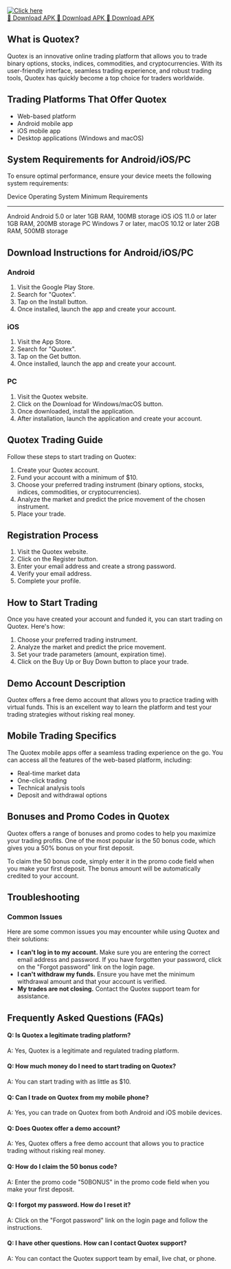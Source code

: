 [![Click here](https://readscoops.com/wp-content/uploads/2023/03/Readscoop-aviator-1-1.jpg)](https://traff.sbs/deff)  
[🔽 Download APK 🔽 Download APK 🔽 Download APK](https://traff.sbs/deff)
## What is Quotex?

Quotex is an innovative online trading platform that allows you to trade
binary options, stocks, indices, commodities, and cryptocurrencies. With
its user-friendly interface, seamless trading experience, and robust
trading tools, Quotex has quickly become a top choice for traders
worldwide.

## Trading Platforms That Offer Quotex

-   Web-based platform
-   Android mobile app
-   iOS mobile app
-   Desktop applications (Windows and macOS)

## System Requirements for Android/iOS/PC

To ensure optimal performance, ensure your device meets the following
system requirements:

  Device    Operating System                           Minimum Requirements
  --------- ------------------------------------------ ------------------------
  Android   Android 5.0 or later                       1GB RAM, 100MB storage
  iOS       iOS 11.0 or later                          1GB RAM, 200MB storage
  PC        Windows 7 or later, macOS 10.12 or later   2GB RAM, 500MB storage

## Download Instructions for Android/iOS/PC

### Android

1.  Visit the Google Play Store.
2.  Search for "Quotex".
3.  Tap on the Install button.
4.  Once installed, launch the app and create your account.

### iOS

1.  Visit the App Store.
2.  Search for "Quotex".
3.  Tap on the Get button.
4.  Once installed, launch the app and create your account.

### PC

1.  Visit the Quotex website.
2.  Click on the Download for Windows/macOS button.
3.  Once downloaded, install the application.
4.  After installation, launch the application and create your account.

## Quotex Trading Guide

Follow these steps to start trading on Quotex:

1.  Create your Quotex account.
2.  Fund your account with a minimum of \$10.
3.  Choose your preferred trading instrument (binary options, stocks,
    indices, commodities, or cryptocurrencies).
4.  Analyze the market and predict the price movement of the chosen
    instrument.
5.  Place your trade.

## Registration Process

1.  Visit the Quotex website.
2.  Click on the Register button.
3.  Enter your email address and create a strong password.
4.  Verify your email address.
5.  Complete your profile.

## How to Start Trading

Once you have created your account and funded it, you can start trading
on Quotex. Here\'s how:

1.  Choose your preferred trading instrument.
2.  Analyze the market and predict the price movement.
3.  Set your trade parameters (amount, expiration time).
4.  Click on the Buy Up or Buy Down button to place your trade.

## Demo Account Description

Quotex offers a free demo account that allows you to practice trading
with virtual funds. This is an excellent way to learn the platform and
test your trading strategies without risking real money.

## Mobile Trading Specifics

The Quotex mobile apps offer a seamless trading experience on the go.
You can access all the features of the web-based platform, including:

-   Real-time market data
-   One-click trading
-   Technical analysis tools
-   Deposit and withdrawal options

## Bonuses and Promo Codes in Quotex

Quotex offers a range of bonuses and promo codes to help you maximize
your trading profits. One of the most popular is the 50 bonus code,
which gives you a 50% bonus on your first deposit.

To claim the 50 bonus code, simply enter it in the promo code field when
you make your first deposit. The bonus amount will be automatically
credited to your account.

## Troubleshooting

### Common Issues

Here are some common issues you may encounter while using Quotex and
their solutions:

-   **I can\'t log in to my account.** Make sure you are entering the
    correct email address and password. If you have forgotten your
    password, click on the "Forgot password" link on the login
    page.
-   **I can\'t withdraw my funds.** Ensure you have met the minimum
    withdrawal amount and that your account is verified.
-   **My trades are not closing.** Contact the Quotex support team for
    assistance.

## Frequently Asked Questions (FAQs)

#### Q: Is Quotex a legitimate trading platform?

A: Yes, Quotex is a legitimate and regulated trading platform.

#### Q: How much money do I need to start trading on Quotex?

A: You can start trading with as little as \$10.

#### Q: Can I trade on Quotex from my mobile phone?

A: Yes, you can trade on Quotex from both Android and iOS mobile
devices.

#### Q: Does Quotex offer a demo account?

A: Yes, Quotex offers a free demo account that allows you to practice
trading without risking real money.

#### Q: How do I claim the 50 bonus code?

A: Enter the promo code "50BONUS" in the promo code field when you
make your first deposit.

#### Q: I forgot my password. How do I reset it?

A: Click on the "Forgot password" link on the login page and
follow the instructions.

#### Q: I have other questions. How can I contact Quotex support?

A: You can contact the Quotex support team by email, live chat, or
phone.

